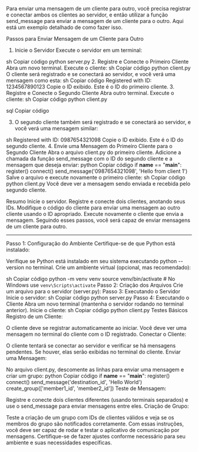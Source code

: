 Para enviar uma mensagem de um cliente para outro, você precisa registrar e conectar ambos os clientes ao servidor, e então utilizar a função send_message para enviar a mensagem de um cliente para o outro. Aqui está um exemplo detalhado de como fazer isso.

Passos para Enviar Mensagem de um Cliente para Outro
1. Inicie o Servidor
Execute o servidor em um terminal:

sh
Copiar código
python server.py
2. Registre e Conecte o Primeiro Cliente
Abra um novo terminal.
Execute o cliente:
sh
Copiar código
python client.py
O cliente será registrado e se conectará ao servidor, e você verá uma mensagem como esta:
sh
Copiar código
Registered with ID: 1234567890123
Copie o ID exibido. Este é o ID do primeiro cliente.
3. Registre e Conecte o Segundo Cliente
Abra outro terminal.
Execute o cliente:
sh
Copiar código
python client.py

sql
Copiar código

3. O segundo cliente também será registrado e se conectará ao servidor, e você verá uma mensagem similar:

sh
Registered with ID: 0987654321098
Copie o ID exibido. Este é o ID do segundo cliente.
4. Envie uma Mensagem do Primeiro Cliente para o Segundo Cliente
Abra o arquivo client.py do primeiro cliente.
Adicione a chamada da função send_message com o ID do segundo cliente e a mensagem que deseja enviar:
python
Copiar código
if __name__ == "__main__":
    register()
    connect()
    send_message('0987654321098', 'Hello from client 1')
Salve o arquivo e execute novamente o primeiro cliente:
sh
Copiar código
python client.py
Você deve ver a mensagem sendo enviada e recebida pelo segundo cliente.

Resumo
Inicie o servidor.
Registre e conecte dois clientes, anotando seus IDs.
Modifique o código do cliente para enviar uma mensagem ao outro cliente usando o ID apropriado.
Execute novamente o cliente que envia a mensagem.
Seguindo esses passos, você será capaz de enviar mensagens de um cliente para outro.


-------------------------------------------------------------------------------------------------------------------------

Passo 1: Configuração do Ambiente
Certifique-se de que Python está instalado:

Verifique se Python está instalado em seu sistema executando python --version no terminal.
Crie um ambiente virtual (opcional, mas recomendado):

sh
Copiar código
python -m venv venv
source venv/bin/activate  # No Windows use `venv\Scripts\activate`
Passo 2: Criação dos Arquivos
Crie um arquivo para o servidor (server.py):
Passo 3: Executando o Servidor
Inicie o servidor:
sh
Copiar código
python server.py
Passo 4: Executando o Cliente
Abra um novo terminal (mantenha o servidor rodando no terminal anterior).
Inicie o cliente:
sh
Copiar código
python client.py
Testes Básicos
Registro de um Cliente:

O cliente deve se registrar automaticamente ao iniciar. Você deve ver uma mensagem no terminal do cliente com o ID registrado.
Conectar o Cliente:

O cliente tentará se conectar ao servidor e verificar se há mensagens pendentes. Se houver, elas serão exibidas no terminal do cliente.
Enviar uma Mensagem:

No arquivo client.py, descomente as linhas para enviar uma mensagem e criar um grupo:
python
Copiar código
if __name__ == "__main__":
    register()
    connect()
    send_message('destination_id', 'Hello World')
    create_group(['member1_id', 'member2_id'])
Teste de Mensagem:

Registre e conecte dois clientes diferentes (usando terminais separados) e use o send_message para enviar mensagens entre eles.
Criação de Grupo:

Teste a criação de um grupo com IDs de clientes válidos e veja se os membros do grupo são notificados corretamente.
Com essas instruções, você deve ser capaz de rodar e testar o aplicativo de comunicação por mensagens. Certifique-se de fazer ajustes conforme necessário para seu ambiente e suas necessidades específicas.

